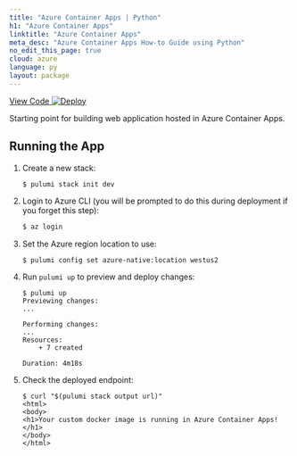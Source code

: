 ```yaml
---
title: "Azure Container Apps | Python"
h1: "Azure Container Apps"
linktitle: "Azure Container Apps"
meta_desc: "Azure Container Apps How-to Guide using Python"
no_edit_this_page: true
cloud: azure
language: py
layout: package
---
```


<!-- WARNING: this page was generated by a tool. Do not edit it by hand. -->
<!-- To change it, please see https://github.com/pulumi/docs/tree/master/tools/mktutorial. -->

<p class="mb-4 flex">
    <a class="flex flex-wrap items-center rounded-md font-display text-lg text-white bg-blue-600 border-2 border-blue-600 px-2 mr-2 whitespace-no-wrap hover:text-white" style="height: 45px;" href="https://github.com/pulumi/examples/tree/master/azure-py-containerapps" target="_blank">
        <span><i class="fab fa-github pr-2"></i> View Code</span>
    </a>
    <a href="https://app.pulumi.com/new?template=https://github.com/pulumi/examples/blob/master/azure-py-containerapps/README.md#gh-dark-mode-only" target="_blank">
        <img src="https://get.pulumi.com/new/button.svg" alt="Deploy">
    </a>
</p>


Starting point for building web application hosted in Azure Container Apps.

## Running the App

1. Create a new stack:

    ```bash
    $ pulumi stack init dev
    ```

1. Login to Azure CLI (you will be prompted to do this during deployment if you forget this step):

    ```bash
    $ az login
    ```

1. Set the Azure region location to use:

    ```
    $ pulumi config set azure-native:location westus2
    ```

1. Run `pulumi up` to preview and deploy changes:

    ```
    $ pulumi up
    Previewing changes:
    ...

    Performing changes:
    ...
    Resources:
        + 7 created

    Duration: 4m18s
    ```

1. Check the deployed endpoint:

    ```
    $ curl "$(pulumi stack output url)"
    <html>
    <body>
    <h1>Your custom docker image is running in Azure Container Apps!</h1>
    </body>
    </html>
    ```

